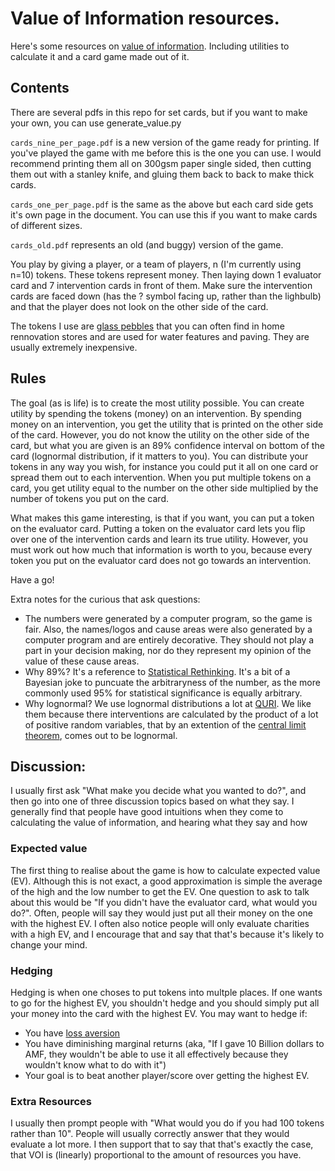 # Value of Information resources.

Here's some resources on [value of information](https://en.wikipedia.org/wiki/Value_of_information).
Including utilities to calculate it and a card game made out of it.

## Contents
There are several pdfs in this repo for set cards, but if you want to make your own, you can use generate_value.py

`cards_nine_per_page.pdf` is a new version of the game ready for printing. If you've played the game with me before this is the one you can use. I would recommend printing them all on 300gsm paper single sided, then cutting them out with a stanley knife, and gluing them back to back to make thick cards.

`cards_one_per_page.pdf` is the same as the above but each card side gets it's own page in the document. You can use this if you want to make cards of different sizes.

`cards_old.pdf` represents an old (and buggy) version of the game.

You play by giving a player, or a team of players, n (I'm currently using n=10) tokens. These tokens represent money. Then laying down 1 evaluator card and 7 intervention cards in front of them. Make sure the intervention cards are faced down (has the ? symbol facing up, rather than the lighbulb) and that the player does not look on the other side of the card.

The tokens I use are [glass pebbles](https://www.bunnings.com.au/tuscan-path-1kg-10-15mm-pink-mini-gem-pebbles_p0349805) that you can often find in home rennovation stores and are used for water features and paving. They are usually extremely inexpensive.

## Rules
The goal (as is life) is to create the most utility possible. You can create utility by spending the tokens (money) on an intervention. By spending money on an intervention, you get the utility that is printed on the other side of the card. However, you do not know the utility on the other side of the card, but what you are given is an 89% confidence interval on bottom of the card (lognormal distribution, if it matters to you). You can distribute your tokens in any way you wish, for instance you could put it all on one card or spread them out to each intervention. When you put multiple tokens on a card, you get utility equal to the number on the other side multiplied by the number of tokens you put on the card.

What makes this game interesting, is that if you want, you can put a token on the evaluator card. Putting a token on the evaluator card lets you flip over one of the intervention cards and learn its true utility. However, you must work out how much that information is worth to you, because every token you put on the evaluator card does not go towards an intervention.

Have a go!

Extra notes for the curious that ask questions:
 - The numbers were generated by a computer program, so the game is fair. Also, the names/logos and cause areas were also generated by a computer program and are entirely decorative. They should not play a part in your decision making, nor do they represent my opinion of the value of these cause areas.
 - Why 89%? It's a reference to [Statistical Rethinking](https://xcelab.net/rm/statistical-rethinking/). It's a bit of a Bayesian joke to puncuate the arbitraryness of the number, as the more commonly used 95% for statistical significance is equally arbitrary.
 - Why lognormal? We use lognormal distributions a lot at [QURI](https://quantifieduncertainty.org/). We like them because there interventions are calculated by the product of a lot of positive random variables, that by an extention of the [central limit theorem](https://en.wikipedia.org/wiki/Central_limit_theorem), comes out to be lognormal.
 
## Discussion:
I usually first ask "What make you decide what you wanted to do?", and then go into one of three discussion topics based on what they say. I generally find that people have good intuitions when they come to calculating the value of information, and hearing what they say and how  

### Expected value
The first thing to realise about the game is how to calculate expected value (EV). Although this is not exact, a good approximation is simple the average of the high and the low number to get the EV. One question to ask to talk about this would be "If you didn't have the evaluator card, what would you do?". Often, people will say they would just put all their money on the one with the highest EV. I often also notice people will only evaluate charities with a high EV, and I encourage that and say that that's because it's likely to change your mind.

### Hedging
Hedging is when one choses to put tokens into multple places. If one wants to go for the highest EV, you shouldn't hedge and you should simply put all your money into the card with the highest EV. You may want to hedge if:
 - You have [loss aversion](https://en.wikipedia.org/wiki/Loss_aversion)
 - You have diminishing marginal returns (aka, "If I gave 10 Billion dollars to AMF, they wouldn't be able to use it all effectively because they wouldn't know what to do with it")
 - Your goal is to beat another player/score over getting the highest EV.

### Extra Resources
I usually then prompt people with "What would you do if you had 100 tokens rather than 10". People will usually correctly answer that they would evaluate a lot more. I then support that to say that that's exactly the case, that VOI is (linearly) proportional to the amount of resources you have.

